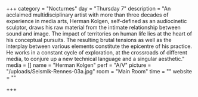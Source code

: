 +++
category = "Nocturnes"
day = "Thursday 7"
description = "An acclaimed multidisciplinary artist with more than three decades of experience in media arts, Herman Kolgen, self-defined as an audiocinetic sculptor, draws his raw material from the intimate relationship between sound and image. The impact of territories on human life lies at the heart of his conceptual pursuits. The resulting brutal tensions as well as the interplay between various elements constitute the epicentre of his practice. He works in a constant cycle of exploration, at the crossroads of different media, to conjure up a new technical language and a singular aesthetic."
media = []
name = "Herman Kolgen"
perf = "A/V"
picture = "/uploads/Seismik-Rennes-03a.jpg"
room = "Main Room"
time = ""
website = ""

+++
